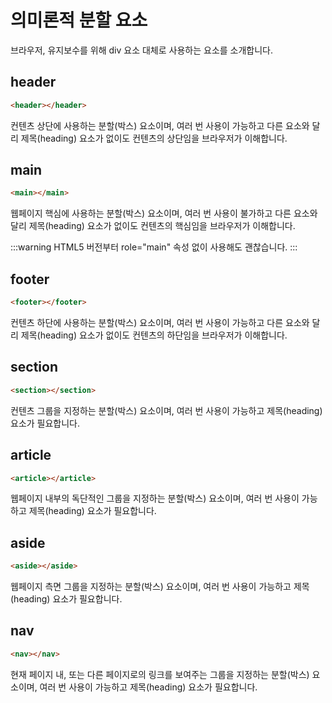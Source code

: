 # 의미론적 분할 요소

브라우저, 유지보수를 위해 div 요소 대체로 사용하는 요소를 소개합니다.

## header

```html
<header></header>
```

컨텐츠 상단에 사용하는 분할(박스) 요소이며, 여러 번 사용이 가능하고
다른 요소와 달리 제목(heading) 요소가 없이도 컨텐츠의 상단임을 브라우저가 이해합니다.

## main

```html
<main></main>
```

웹페이지 핵심에 사용하는 분할(박스) 요소이며, 여러 번 사용이 불가하고
다른 요소와 달리 제목(heading) 요소가 없이도 컨텐츠의 핵심임을 브라우저가 이해합니다.

:::warning
HTML5 버전부터 role="main" 속성 없이 사용해도 괜찮습니다.
:::

## footer

```html
<footer></footer>
```

컨텐츠 하단에 사용하는 분할(박스) 요소이며, 여러 번 사용이 가능하고
다른 요소와 달리 제목(heading) 요소가 없이도 컨텐츠의 하단임을 브라우저가 이해합니다.

## section

```html
<section></section>
```

컨텐츠 그룹을 지정하는 분할(박스) 요소이며, 여러 번 사용이 가능하고
제목(heading) 요소가 필요합니다.

## article

```html
<article></article>
```

웹페이지 내부의 독단적인 그룹을 지정하는 분할(박스) 요소이며, 여러 번 사용이 가능하고
제목(heading) 요소가 필요합니다.

## aside

```html
<aside></aside>
```

웹페이지 측면 그룹을 지정하는 분할(박스) 요소이며, 여러 번 사용이 가능하고
제목(heading) 요소가 필요합니다.

## nav

```html
<nav></nav>
```

현재 페이지 내, 또는 다른 페이지로의 링크를 보여주는 그룹을 지정하는 분할(박스) 요소이며, 여러 번 사용이 가능하고
제목(heading) 요소가 필요합니다.
